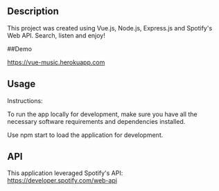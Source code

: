 ## Description

This project was created using Vue.js, Node.js, Express.js and Spotify's Web API. Search, listen and enjoy!

##Demo

https://vue-music.herokuapp.com

## Usage

Instructions:

To run the app locally for development, make sure you have all the necessary software requirements and dependencies installed.

Use npm start to load the application for development.

## API

This application leveraged Spotify's API: https://developer.spotify.com/web-api